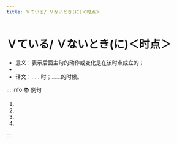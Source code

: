 ```yaml
---
title: Ｖている/ Ｖないとき(に)＜时点＞
---
```

            
# Ｖている/ Ｖないとき(に)＜时点＞

* 意义：表示后面主句的动作或变化是在该时点成立的；
* <grammer-content sentence="接续：**(Ｖて + いる/ Ｖない)** + とき(に)；" />
* 译文：......时；......的时候。

::: info :books: 例句

1. <grammer-content id='1-10-4-0' sentence="[人/ひと]が[下/した]を**[歩/ある]いているときに**、[窓/まど]からごみを[捨/す]ててはいけません。" trans="有人在窗下走的时候，不要往窗外丢垃圾。" />
2. <grammer-content id='1-10-4-1' sentence="[昨日/きのう]、[部屋/へや]で[小説/しょうせつ]を**[読/よ]んでいるときに**、[停電/ていでん]した。" trans="昨晚，我在屋子里看小说的时候停电了。" />
3. <grammer-content id='1-10-4-2' sentence="[説明/せつめい]が**わからないときに**、[質問/しつもん]してください。" trans="对说明有不明白的时候，请提问。" />
4. <grammer-content id='1-10-4-3' sentence="[母/はは]が**いないとき**、[自分/じぶん]で[料理/りょうり]を[作/つく]る。" trans="我妈不在的时候，我自己做饭。" />

:::
